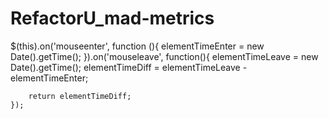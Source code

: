 RefactorU_mad-metrics
=====================
$(this).on('mouseenter', function (){
		elementTimeEnter = new Date().getTime();
	}).on('mouseleave', function(){
		elementTimeLeave = new Date().getTime();
		elementTimeDiff = elementTimeLeave - elementTimeEnter;
		
		return elementTimeDiff;
	});
